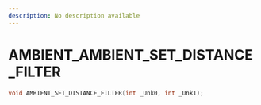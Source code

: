 ```yaml
---
description: No description available 
---
```


# AMBIENT\_AMBIENT_SET_DISTANCE_FILTER

```cpp
void AMBIENT_SET_DISTANCE_FILTER(int _Unk0, int _Unk1);
```